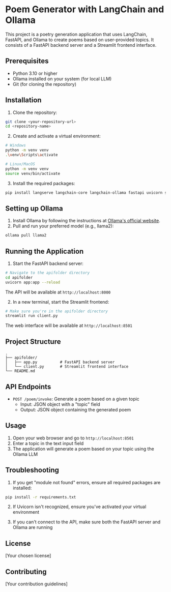# Poem Generator with LangChain and Ollama

This project is a poetry generation application that uses LangChain, FastAPI, and Ollama to create poems based on user-provided topics. It consists of a FastAPI backend server and a Streamlit frontend interface.

## Prerequisites

- Python 3.10 or higher
- Ollama installed on your system (for local LLM)
- Git (for cloning the repository)

## Installation

1. Clone the repository:
```bash
git clone <your-repository-url>
cd <repository-name>
```

2. Create and activate a virtual environment:
```bash
# Windows
python -m venv venv
.\venv\Scripts\activate

# Linux/MacOS
python -m venv venv
source venv/bin/activate
```

3. Install the required packages:
```bash
pip install langserve langchain-core langchain-ollama fastapi uvicorn streamlit requests
```

## Setting up Ollama

1. Install Ollama by following the instructions at [Ollama's official website](https://ollama.ai/).
2. Pull and run your preferred model (e.g., llama2):
```bash
ollama pull llama2
```

## Running the Application

1. Start the FastAPI backend server:
```bash
# Navigate to the apifolder directory
cd apifolder
uvicorn app:app --reload
```
The API will be available at `http://localhost:8000`

2. In a new terminal, start the Streamlit frontend:
```bash
# Make sure you're in the apifolder directory
streamlit run client.py
```
The web interface will be available at `http://localhost:8501`

## Project Structure

```
.
├── apifolder/
│   ├── app.py          # FastAPI backend server
│   └── client.py       # Streamlit frontend interface
└── README.md
```

## API Endpoints

- `POST /poem/invoke`: Generate a poem based on a given topic
  - Input: JSON object with a "topic" field
  - Output: JSON object containing the generated poem

## Usage

1. Open your web browser and go to `http://localhost:8501`
2. Enter a topic in the text input field
3. The application will generate a poem based on your topic using the Ollama LLM

## Troubleshooting

1. If you get "module not found" errors, ensure all required packages are installed:
```bash
pip install -r requirements.txt
```

2. If Uvicorn isn't recognized, ensure you've activated your virtual environment

3. If you can't connect to the API, make sure both the FastAPI server and Ollama are running

## License

[Your chosen license]

## Contributing

[Your contribution guidelines]
